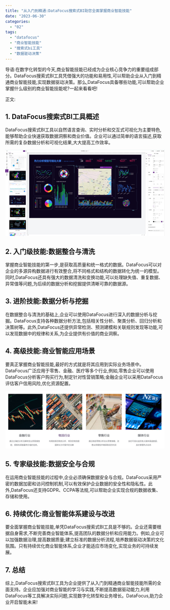 ```yaml
---
title: "从入门到精通:DataFocus搜索式BI助您全面掌握商业智能技能"
date: "2023-06-30"
categories: 
  - "02"
tags: 
  - "datafocus"
  - "商业智能技能"
  - "搜索式bi工具"
  - "数据驱动决策"
---
```


导语:在数字化转型的今天,商业智能技能已经成为企业核心竞争力的重要组成部分。DataFocus搜索式BI工具凭借强大的功能和易用性,可以帮助企业从入门到精通商业智能技能,实现数据驱动决策。那么,DataFocus具备哪些功能,可以帮助企业掌握什么级别的商业智能技能呢?一起来看看吧!

正文:

## 1\. DataFocus搜索式BI工具概述

DataFocus搜索式BI工具以自然语言查询、实时分析和交互式可视化为主要特色,能够帮助企业快速获取数据洞察和商业价值。企业可以通过简单的语言描述,获取所需的复杂数据分析和可视化结果,大大提高工作效率。

![](images/1688086479-%E6%93%8D%E4%BD%9C%E7%95%8C%E9%9D%A2-%E5%89%AF%E6%9C%AC.png)

## 2\. 入门级技能:数据整合与清洗

掌握商业智能技能的第一步,是获取高质量和统一格式的数据。DataFocus可以对企业的多源异构数据进行有效整合,将不同格式和结构的数据转化为统一的模型。同时,DataFocus还具有强大的数据清洗和变换功能,可以处理缺失值、重复数据、异常值等问题,为后续的数据分析和挖掘提供清晰可靠的数据源。

## 3\. 进阶技能:数据分析与挖掘

在数据整合与清洗的基础上,企业可以使用DataFocus进行深入的数据分析与挖掘。DataFocus支持各种数据分析方法,包括相关性分析、聚类分析、回归分析和决策树等。此外,DataFocus还提供异常检测、预测建模和关联规则发现等功能,可以发现数据中的规律和关系,为企业提供有价值的商业洞察。

## 4\. 高级技能:商业智能应用场景

要真正掌握商业智能技能,最好的方式就是将其应用到实际业务场景中。DataFocus广泛应用于零售、金融、医疗等多个行业,例如,零售企业可以使用DataFocus分析客户购买行为,制定针对性营销策略;金融企业可以采用DataFocus评估客户信用风险,优化资源配置。

![](images/1688086480-%E8%A1%8C%E4%B8%9A%E8%B5%8B%E8%83%BD.png)

## 5\. 专家级技能:数据安全与合规

在运用商业智能技能的过程中,企业必须确保数据安全与合规。DataFocus采用严密的数据加密和访问控制机制,可以有效保护企业数据的安全性和隐私性。此外,DataFocus还支持GDPR、CCPA等法规,可以帮助企业实现合规的数据收集、存储和使用。

## 6\. 持续优化:商业智能体系建设与改进

要全面掌握商业智能技能,单凭DataFocus搜索式BI工具是不够的。企业还需要根据自身需求,不断完善商业智能体系,提高团队的数据分析和应用能力。例如,企业可以加强数据治理,提高数据质量;建立标准的数据分析流程,培养数据驱动决策的文化氛围。只有持续优化商业智能体系,企业才能适应市场变化,实现业务的可持续发展。

## 7\. 总结

综上,DataFocus搜索式BI工具为企业提供了从入门到精通商业智能技能所需的全面支持。企业应加强对商业智能的学习与实践,不断提高数据驱动能力,利用DataFocus等工具解决实际问题,实现数字化转型和业务增长。DataFocus,助力企业开启智能未来!
